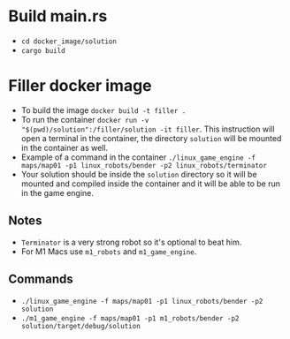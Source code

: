 # Build main.rs 
- `cd docker_image/solution`
- `cargo build`

# Filler docker image
- To build the image `docker build -t filler .`
- To run the container `docker run -v "$(pwd)/solution":/filler/solution -it filler`. This instruction will open a terminal in the container, the directory `solution` will be mounted in the container as well.
- Example of a command in the container `./linux_game_engine -f maps/map01 -p1 linux_robots/bender -p2 linux_robots/terminator`
- Your solution should be inside the `solution` directory so it will be mounted and compiled inside the container and it will be able to be run in the game engine.

## Notes

- `Terminator` is a very strong robot so it's optional to beat him.
- For M1 Macs use `m1_robots` and `m1_game_engine`.

## Commands
- `./linux_game_engine -f maps/map01 -p1 linux_robots/bender -p2 solution`
- `./m1_game_engine -f maps/map01 -p1 m1_robots/bender -p2 solution/target/debug/solution`